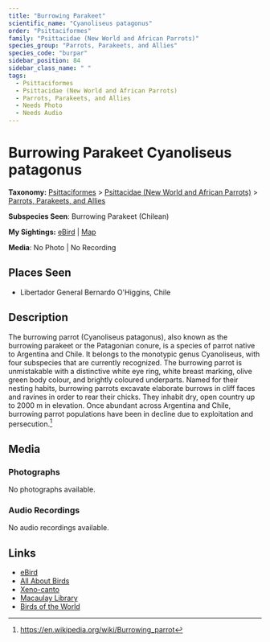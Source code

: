 ```yaml
---
title: "Burrowing Parakeet"
scientific_name: "Cyanoliseus patagonus"
order: "Psittaciformes"
family: "Psittacidae (New World and African Parrots)"
species_group: "Parrots, Parakeets, and Allies"
species_code: "burpar"
sidebar_position: 84
sidebar_class_name: " "
tags: 
  - Psittaciformes
  - Psittacidae (New World and African Parrots)
  - Parrots, Parakeets, and Allies
  - Needs Photo
  - Needs Audio
---
```


# Burrowing Parakeet <span className='sci_name'>Cyanoliseus patagonus</span>

**Taxonomy:** [Psittaciformes](/tags/psittaciformes) > [Psittacidae (New World and African Parrots)](/tags/psittacidae-new-world-and-african-parrots) > [Parrots, Parakeets, and Allies](/tags/parrots-parakeets-and-allies)

**Subspecies Seen**: Burrowing Parakeet (Chilean)

**My Sightings:** [eBird](https://ebird.org/lifelist?r=world&time=life&spp=burpar) | [Map](/map?species_code=burpar)

**Media**: No Photo | No Recording

## Places Seen

* Libertador General Bernardo O'Higgins, Chile

## Description
The burrowing parrot (Cyanoliseus patagonus), also known as the burrowing parakeet or the Patagonian conure, is a species of parrot native to Argentina and Chile.  It belongs to the monotypic genus Cyanoliseus, with four subspecies that are currently recognized.
The burrowing parrot is unmistakable with a distinctive white eye ring, white breast marking, olive green body colour, and brightly coloured underparts. Named for their nesting habits, burrowing parrots excavate elaborate burrows in cliff faces and ravines in order to rear their chicks. They inhabit dry, open country up to 2000 m in elevation. Once abundant across Argentina and Chile, burrowing parrot populations have been in decline due to exploitation and persecution.[^1]

[^1]: https://en.wikipedia.org/wiki/Burrowing_parrot

## Media
### Photographs
No photographs available.

### Audio Recordings
No audio recordings available.

## Links
* [eBird](https://ebird.org/species/burpar) 
* [All About Birds](https://www.allaboutbirds.org/guide/burpar) 
* [Xeno-canto](https://www.xeno-canto.org/species/cyanoliseus-patagonus) 
* [Macaulay Library](https://search.macaulaylibrary.org/catalog?taxonCode=burpar&sort=rating_rank_desc)
* [Birds of the World](https://birdsoftheworld.org/bow/species/burpar)
